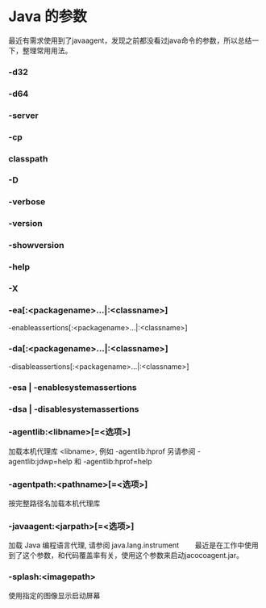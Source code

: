 # Java 的参数

最近有需求使用到了javaagent，发现之前都没看过java命令的参数，所以总结一下，整理常用用法。

### -d32

### -d64

### -server

### -cp

### classpath

### -D

### -verbose

### -version

### -showversion

### -help

### -X

### -ea[:&lt;packagename&gt;...|:&lt;classname&gt;]  
-enableassertions[:&lt;packagename&gt;...|:&lt;classname&gt;]

### -da[:&lt;packagename&gt;...|:&lt;classname&gt;]
-disableassertions[:&lt;packagename&gt;...|:&lt;classname&gt;]

### -esa |  -enablesystemassertions

### -dsa | -disablesystemassertions

### -agentlib:&lt;libname&gt;[=&lt;选项&gt;]
加载本机代理库 &lt;libname&gt;, 例如 -agentlib:hprof
另请参阅 -agentlib:jdwp=help 和 -agentlib:hprof=help

### -agentpath:&lt;pathname&gt;[=&lt;选项&gt;]
按完整路径名加载本机代理库

### -javaagent:&lt;jarpath&gt;[=&lt;选项&gt;]
加载 Java 编程语言代理, 请参阅 java.lang.instrument
&emsp;&emsp;最近是在工作中使用到了这个参数，和代码覆盖率有关，使用这个参数来启动jacocoagent.jar。


###  -splash:&lt;imagepath&gt;
使用指定的图像显示启动屏幕
